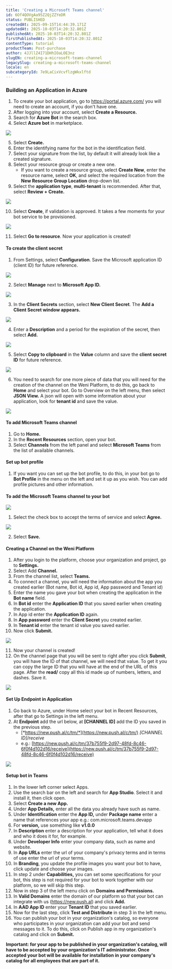 ```yaml
---
title: 'Creating a Microsoft Teams channel'
id: 6Of4QOVgAa95Z2QjZZYeDR
status: PUBLISHED
createdAt: 2025-09-15T14:44:39.171Z
updatedAt: 2025-10-03T14:20:32.801Z
publishedAt: 2025-10-03T14:20:32.801Z
firstPublishedAt: 2025-10-03T14:20:32.801Z
contentType: tutorial
productTeam: Post-purchase
author: 4JJllZ4I71DHhIOaLOE3nz
slugEN: creating-a-microsoft-teams-channel
legacySlug: creating-a-microsoft-teams-channel
locale: en
subcategoryId: 7e9LaCixVcvflzgWkxlftd
---
```


### Building an Application in Azure

1. To create your bot application, go to https://portal.azure.com/ you will need to create an account, if you don't have one.
2. After logging into your account, select **Create a Resource.**
3. Search for **Azure Bot** in the search box.
4. Select **Azure bot** in marketplace.

![](https://raw.githubusercontent.com/vtexdocs/help-center-content/refs/heads/main/docs/en/tutorials/weni-by-vtex/integrations/creating-a-microsoft-teams-channel_1.png)

5. Select **Create.**
6. Enter the identifying name for the bot in the identification field.
7. Select your signature from the list, by default it will already look like a created signature.
8. Select your resource group or create a new one.
	- If you want to create a resource group, select **Create New**, enter the resource name, select **OK**, and select the required location from the **New Resource Group Location** drop-down list.
9. Select the **application type**, **multi-tenant** is recommended. After that, select **Review \+ Create.**

![](https://raw.githubusercontent.com/vtexdocs/help-center-content/refs/heads/main/docs/en/tutorials/weni-by-vtex/integrations/creating-a-microsoft-teams-channel_2.png)

10. Select **Create**, if validation is approved. It takes a few moments for your bot service to be provisioned.

![](https://raw.githubusercontent.com/vtexdocs/help-center-content/refs/heads/main/docs/en/tutorials/weni-by-vtex/integrations/creating-a-microsoft-teams-channel_3.png)

11. Select **Go to resource**. Now your application is created!

#### **To create the client secret**

1. From Settings, select **Configuration**. Save the Microsoft application ID (client ID) for future reference.

![](https://raw.githubusercontent.com/vtexdocs/help-center-content/refs/heads/main/docs/en/tutorials/weni-by-vtex/integrations/creating-a-microsoft-teams-channel_4.png)

2. Select **Manage** next to **Microsoft App ID.**

![](https://raw.githubusercontent.com/vtexdocs/help-center-content/refs/heads/main/docs/en/tutorials/weni-by-vtex/integrations/creating-a-microsoft-teams-channel_5.png)

3. In the **Client Secrets** section, select **New Client Secret**. The **Add a Client Secret window appears.**

![](https://raw.githubusercontent.com/vtexdocs/help-center-content/refs/heads/main/docs/en/tutorials/weni-by-vtex/integrations/creating-a-microsoft-teams-channel_6.png)

4. Enter a **Description** and a period for the expiration of the secret, then select **Add.**

![](https://raw.githubusercontent.com/vtexdocs/help-center-content/refs/heads/main/docs/en/tutorials/weni-by-vtex/integrations/creating-a-microsoft-teams-channel_7.png)

5. Select **Copy to clipboard** in the **Value** column and save the **client secret ID** for future reference.

![](https://raw.githubusercontent.com/vtexdocs/help-center-content/refs/heads/main/docs/en/tutorials/weni-by-vtex/integrations/creating-a-microsoft-teams-channel_8.png)

6. You need to search for one more piece of data that you will need for the creation of the channel on the Weni Platform, to do this, go back to **Home** and select your bot. Go to Overview on the left menu, then select **JSON View.** A json will open with some information about your application, look for **tenant id** and save the value.

![](https://raw.githubusercontent.com/vtexdocs/help-center-content/refs/heads/main/docs/en/tutorials/weni-by-vtex/integrations/creating-a-microsoft-teams-channel_9.png)

#### **To add Microsoft Teams channel**

1. Go to **Home.**
2. In the **Recent Resources** section, open your bot.
3. Select **Channels** from the left panel and select **Microsoft Teams** from the list of available channels.

#### **Set up bot profile**

1. If you want you can set up the bot profile, to do this, in your bot go to **Bot Profile** in the menu on the left and set it up as you wish. You can add profile pictures and other information.

#### **To add the Microsoft Teams channel to your bot**

![](https://raw.githubusercontent.com/vtexdocs/help-center-content/refs/heads/main/docs/en/tutorials/weni-by-vtex/integrations/creating-a-microsoft-teams-channel_10.png)

1. Select the check box to accept the terms of service and select **Agree.**

![](https://raw.githubusercontent.com/vtexdocs/help-center-content/refs/heads/main/docs/en/tutorials/weni-by-vtex/integrations/creating-a-microsoft-teams-channel_11.png)

2. Select **Save.**

#### **Creating a Channel on the Weni Platform**

1. After you login to the platform, choose your organization and project, go to **Settings.**
2. Select Add **Channel.**
3. From the channel list, select **Teams.**
4. To connect a channel, you will need the information about the app you created earlier (Bot name, Bot id, App id, App password and Tenant id)
5. Enter the name you gave your bot when creating the application in the **Bot name** field.
6. In **Bot id** enter the **Application ID** that you saved earlier when creating the application.
7. In App id enter the **Application ID** again.
8. In **App password** enter the **Client Secret** you created earlier.
9. In **Tenant id** enter the tenant id value you saved earlier.
10. Now click **Submit.**

![](https://raw.githubusercontent.com/vtexdocs/help-center-content/refs/heads/main/docs/en/tutorials/weni-by-vtex/integrations/creating-a-microsoft-teams-channel_12.png)

11. Now your channel is created!
12. On the channel page that you will be sent to right after you click **Submit**, you will have the ID of that channel, we will need that value. To get it you can copy the large ID that you will have at the end of the URL of this page. After the **read/** copy all this id made up of numbers, letters, and dashes. Save it.

![](https://raw.githubusercontent.com/vtexdocs/help-center-content/refs/heads/main/docs/en/tutorials/weni-by-vtex/integrations/creating-a-microsoft-teams-channel_13.png)

#### **Set Up Endpoint in Application**

1. Go back to Azure, under Home select your bot in Recent Resources, after that go to Settings in the left menu.
2. At **Endpoint** add the url below, at **\[CHANNEL ID]** add the ID you saved in the previous step.
	- [*https://new.push.al/c/tm/*](https://new.push.al/c/tm/) *\[CHANNEL ID]/receive*
	- e.g.: [https://new.push.al/c/tm/37b755f9-2d97-48fd-8c46-6f0f4d102d16/receive](https://new.push.al/c/tm/37b755f9-2d97-48fd-8c46-6f0f4d102d16/receive)

![](https://raw.githubusercontent.com/vtexdocs/help-center-content/refs/heads/main/docs/en/tutorials/weni-by-vtex/integrations/creating-a-microsoft-teams-channel_14.png)

#### **Setup bot in Teams**

1. In the lower left corner select Apps.
2. Use the search bar on the left and search for **App Studio**. Select it and install it, then click open.
3. Select **Create a new App.**
4. Under **App Details,** enter all the data you already have such as name.
5. Under **Identification** enter the **App ID,** under **Package name** enter a name that references your app e.g.: com.microsoft.teams.devapp
6. For **version,** use something like **v1\.0\.0**
7. In **Description** enter a description for your application, tell what it does and who it does it for, for example.
8. Under **Developer Info** enter your company data, such as name and website.
9. In **App URLs** enter the url of your company's privacy terms and in terms of use enter the url of your terms.
10. In **Branding**, you update the profile images you want your bot to have, click update and choose your images.
11. In step 2 under **Capabilities,** you can set some specifications for your bot, this step is not required for your bot to work together with our platform, so we will skip this step.
12. Now in step 3 of the left menu click on **Domains and Permissions.**
13. In **Valid Domains** enter the domain of our platform so that your bot can integrate with us (<https://new.push.al>) and click **Add.**
14. In **AAD App ID** enter your **Tenant ID** that you saved earlier.
15. Now for the last step, click **Test and Distribute** in step 3 in the left menu.
16. You can publish your bot in your organization's catalog, so everyone who participates in your organization can add your bot and send messages to it. To do this, click on Publish app in my organization's catalog and click on **Submit.**

**Important: for your app to be published in your organization's catalog, will have to be accepted by your organization's IT administrator. Once accepted your bot will be available for installation in your company's catalog for all employees that are part of it.**
